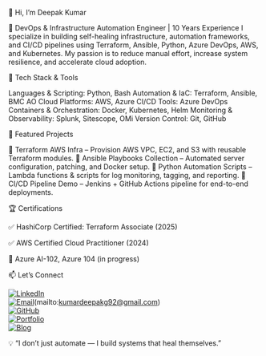 👋 Hi, I’m Deepak Kumar

🚀 DevOps & Infrastructure Automation Engineer | 10 Years Experience
I specialize in building self-healing infrastructure, automation frameworks, and CI/CD pipelines using Terraform, Ansible, Python, Azure DevOps, AWS, and Kubernetes. My passion is to reduce manual effort, increase system resilience, and accelerate cloud adoption.

🔧 Tech Stack & Tools

Languages & Scripting: Python, Bash
Automation & IaC: Terraform, Ansible, BMC AO
Cloud Platforms: AWS, Azure
CI/CD Tools: Azure DevOps
Containers & Orchestration: Docker, Kubernetes, Helm
Monitoring & Observability: Splunk, Sitescope, OMi
Version Control: Git, GitHub

📌 Featured Projects

🔹 Terraform AWS Infra
 – Provision AWS VPC, EC2, and S3 with reusable Terraform modules.
🔹 Ansible Playbooks Collection
 – Automated server configuration, patching, and Docker setup.
🔹 Python Automation Scripts
 – Lambda functions & scripts for log monitoring, tagging, and reporting.
🔹 CI/CD Pipeline Demo
 – Jenkins + GitHub Actions pipeline for end-to-end deployments.

🏆 Certifications

✅ HashiCorp Certified: Terraform Associate (2025)

✅ AWS Certified Cloud Practitioner (2024)

🎯 Azure AI-102, Azure 104 (in progress)

📫 Let’s Connect

[![LinkedIn](https://img.shields.io/badge/LinkedIn-Deepak%20Kumar-blue?logo=linkedin)](https://www.linkedin.com/in/mrdeepak0)  
[![Email](https://img.shields.io/badge/Email-dpkjswl7%40gmail.com-red?logo=gmail)](mailto:dpkjswl7@gmail.com)(mailto:kumardeepakg92@gmail.com)  
[![GitHub](https://img.shields.io/badge/GitHub-kumardeepakg92-black?logo=github)](https://github.com/kumardeepakg92)  
[![Portfolio](https://img.shields.io/badge/Portfolio-Website-green?logo=google-chrome)](https://mrdeepak0.github.io)  
[![Blog](https://img.shields.io/badge/Blog-Hashnode-black?logo=hashnode)](https://deepakgupta0.hashnode.dev/)

💡 “I don’t just automate — I build systems that heal themselves.”

